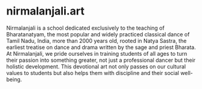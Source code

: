 # nirmalanjali.art

Nirmalanjali is a school dedicated exclusively to the teaching of Bharatanatyam, the most popular and widely practiced classical dance of Tamil Nadu, India, more than 2000 years old, rooted in Natya Sastra, the earliest treatise on dance and drama written by the sage and priest Bharata. At Nirmalanjali, we pride ourselves in training students of all ages to turn their passion into something greater, not just a professional dancer but their holistic development. This devotional art not only passes on our cultural values to students but also helps them with discipline and their social well-being.
